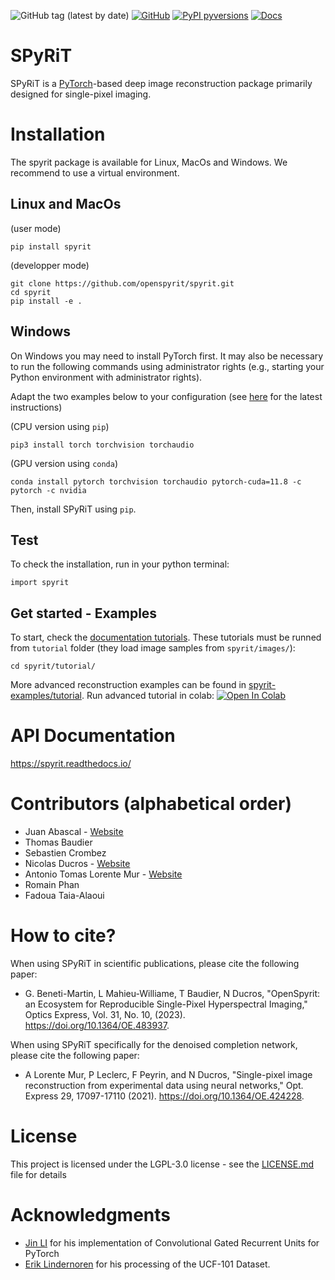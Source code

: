 ![GitHub tag (latest by date)](https://img.shields.io/github/v/tag/openspyrit/spyrit?logo=github)
[![GitHub](https://img.shields.io/github/license/openspyrit/spyrit?style=plastic)](https://github.com/openspyrit/spyrit/blob/master/LICENSE.md)
[![PyPI pyversions](https://img.shields.io/pypi/pyversions/spyrit.svg)](https://pypi.python.org/pypi/spyrit/)
[![Docs](https://readthedocs.org/projects/spyrit/badge/?version=master&style=flat)](https://spyrit.readthedocs.io/en/master/)

# SPyRiT
SPyRiT is a [PyTorch](<https://pytorch.org/>)-based deep image reconstruction package primarily designed for single-pixel imaging.

# Installation
The spyrit package is available for Linux, MacOs and Windows. We recommend to use a virtual environment.
## Linux and MacOs
(user mode)
```
pip install spyrit
```
(developper mode)
```
git clone https://github.com/openspyrit/spyrit.git
cd spyrit
pip install -e .
```

## Windows
On Windows you may need to install PyTorch first. It may also be necessary to run the following commands using administrator rights (e.g., starting your Python environment with administrator rights).

Adapt the two examples below to your configuration (see [here](https://pytorch.org/get-started/locally/) for the latest instructions)

(CPU version using `pip`)

```
pip3 install torch torchvision torchaudio
```

(GPU version using `conda`)

``` shell
conda install pytorch torchvision torchaudio pytorch-cuda=11.8 -c pytorch -c nvidia
```

Then, install SPyRiT using `pip`.

## Test
To check the installation, run in your python terminal:
```
import spyrit
```

## Get started - Examples
To start, check the [documentation tutorials](https://spyrit.readthedocs.io/en/master/gallery/index.html). These tutorials must be runned from `tutorial` folder (they load image samples from `spyrit/images/`):
```
cd spyrit/tutorial/
```

More advanced reconstruction examples can be found in [spyrit-examples/tutorial](https://github.com/openspyrit/spyrit-examples/tree/master/tutorial). Run advanced tutorial in colab: [![Open In Colab](https://colab.research.google.com/assets/colab-badge.svg)](https://colab.research.google.com/github/openspyrit/spyrit-examples/blob/master/tutorial/tuto_core_2d_drunet.ipynb)


# API Documentation
https://spyrit.readthedocs.io/

# Contributors (alphabetical order)
* Juan Abascal - [Website](https://juanabascal78.wixsite.com/juan-abascal-webpage)
* Thomas Baudier
* Sebastien Crombez
* Nicolas Ducros - [Website](https://www.creatis.insa-lyon.fr/~ducros/WebPage/index.html)
* Antonio Tomas Lorente Mur - [Website]( https://sites.google.com/view/antonio-lorente-mur/)
* Romain Phan
* Fadoua Taia-Alaoui

# How to cite?
When using SPyRiT in scientific publications, please cite the following paper:

* G. Beneti-Martin, L Mahieu-Williame, T Baudier, N Ducros, "OpenSpyrit: an Ecosystem for Reproducible Single-Pixel Hyperspectral Imaging," Optics Express, Vol. 31, No. 10, (2023). https://doi.org/10.1364/OE.483937.

When using SPyRiT specifically for the denoised completion network, please cite the following paper:

* A Lorente Mur, P Leclerc, F Peyrin, and N Ducros, "Single-pixel image reconstruction from experimental data using neural networks," Opt. Express 29, 17097-17110 (2021). https://doi.org/10.1364/OE.424228.

# License
This project is licensed under the LGPL-3.0 license - see the [LICENSE.md](LICENSE.md) file for details

# Acknowledgments
* [Jin LI](https://github.com/happyjin/ConvGRU-pytorch) for his implementation of Convolutional Gated Recurrent Units for PyTorch
* [Erik Lindernoren](https://github.com/eriklindernoren/Action-Recognition) for his processing of the UCF-101 Dataset.
